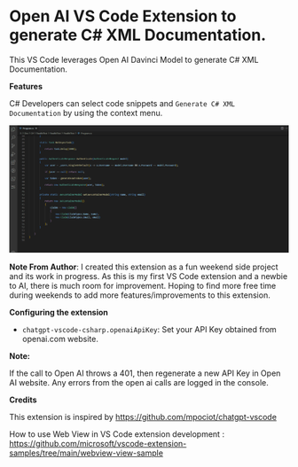 # Open AI VS Code Extension to generate C# XML Documentation. 

This VS Code leverages Open AI Davinci Model to generate C# XML Documentation.  

**Features**

C# Developers can select code snippets and `Generate C# XML Documentation` by using the context menu.



![Demo][def]





**Note From Author**: I created this extension as a fun weekend side project and its work in progress. As this is my first VS Code extension and a newbie to AI, there is much room for improvement. Hoping to find more free time during weekends to add more features/improvements to this extension.
  

**Configuring the extension**

*  `chatgpt-vscode-csharp.openaiApiKey`: Set your API Key obtained from openai.com website.


**Note:**

If the call to Open AI throws a 401, then regenerate a new API Key in Open AI website. Any errors from the open ai calls
are logged in the console.


**Credits**

This extension is inspired by https://github.com/mpociot/chatgpt-vscode


How to use Web View in VS Code extension development : https://github.com/microsoft/vscode-extension-samples/tree/main/webview-view-sample


[def]: resources/animation.gif?raw=true "Demo"